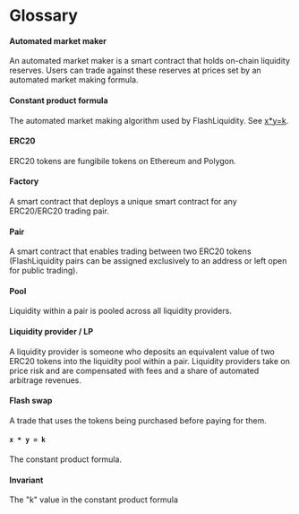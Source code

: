 # Glossary

#### Automated market maker <a href="#automated-market-maker" id="automated-market-maker"></a>

An automated market maker is a smart contract that holds on-chain liquidity reserves. Users can trade against these reserves at prices set by an automated market making formula.

#### Constant product formula <a href="#constant-product-formula" id="constant-product-formula"></a>

The automated market making algorithm used by FlashLiquidity. See [x\*y=k](how-flashliquidity-works.md).

#### ERC20 <a href="#erc20" id="erc20"></a>

ERC20 tokens are fungibile tokens on Ethereum and Polygon.

#### Factory <a href="#factory" id="factory"></a>

A smart contract that deploys a unique smart contract for any ERC20/ERC20 trading pair.

#### Pair <a href="#pair" id="pair"></a>

A smart contract that enables trading between two ERC20 tokens (FlashLiquidity pairs can be assigned exclusively to an address or left open for public trading).

#### Pool <a href="#pool" id="pool"></a>

Liquidity within a pair is pooled across all liquidity providers.

#### Liquidity provider / LP <a href="#liquidity-provider--lp" id="liquidity-provider--lp"></a>

A liquidity provider is someone who deposits an equivalent value of two ERC20 tokens into the liquidity pool within a pair. Liquidity providers take on price risk and are compensated with fees and a share of automated arbitrage revenues.

#### Flash swap <a href="#flash-swap" id="flash-swap"></a>

A trade that uses the tokens being purchased before paying for them.

#### `x * y = k` <a href="#x--y--k" id="x--y--k"></a>

The constant product formula.

#### Invariant <a href="#invariant" id="invariant"></a>

The "k" value in the constant product formula
